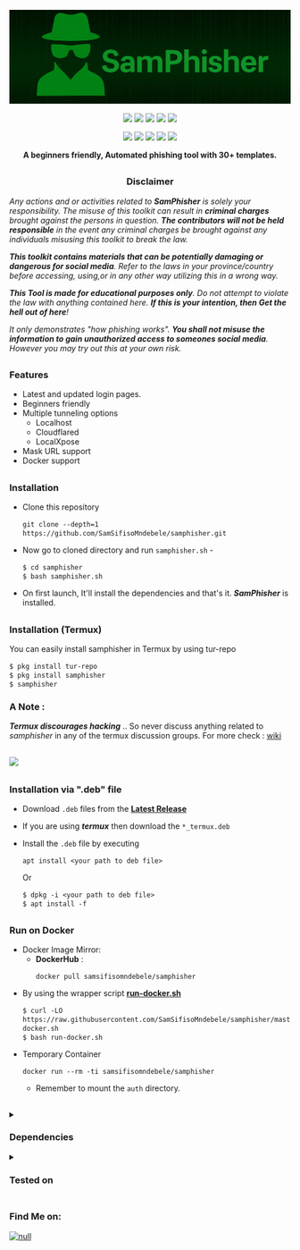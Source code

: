 <!-- SamPhisher -->

<p align="center">
  <img src=".github/misc/logo.png">
</p>

<p align="center">
  <img src="https://img.shields.io/badge/Version-1.1.0-green?style=for-the-badge">
  <img src="https://img.shields.io/github/license/SamSifisoMndebele/samphisher?style=for-the-badge">
  <img src="https://img.shields.io/github/stars/SamSifisoMndebele/samphisher?style=for-the-badge">
  <img src="https://img.shields.io/github/issues/SamSifisoMndebele/samphisher?color=red&style=for-the-badge">
  <img src="https://img.shields.io/github/forks/SamSifisoMndebele/samphisher?color=teal&style=for-the-badge">
</p>

<p align="center">
  <img src="https://img.shields.io/badge/Author-SamSifisoMndebele-blue?style=flat-square">
  <img src="https://img.shields.io/badge/Open%20Source-Yes-darkgreen?style=flat-square">
  <img src="https://img.shields.io/badge/Maintained%3F-Yes-lightblue?style=flat-square">
  <img src="https://img.shields.io/badge/Written%20In-Bash-darkcyan?style=flat-square">
  <img src="https://hits.seeyoufarm.com/api/count/incr/badge.svg?url=https%3A%2F%2Fgithub.com%2FSamSifisoMndebele%2Fsamphisher&title=Visitors&edge_flat=false"/></a>
</p>

<p align="center"><b>A beginners friendly, Automated phishing tool with 30+ templates.</b></p>

##

<h3><p align="center">Disclaimer</p></h3>

<i>Any actions and or activities related to <b>SamPhisher</b> is solely your responsibility. The misuse of this toolkit can result in <b>criminal charges</b> brought against the persons in question. <b>The contributors will not be held responsible</b> in the event any criminal charges be brought against any individuals misusing this toolkit to break the law.

<b>This toolkit contains materials that can be potentially damaging or dangerous for social media</b>. Refer to the laws in your province/country before accessing, using,or in any other way utilizing this in a wrong way.

<b>This Tool is made for educational purposes only</b>. Do not attempt to violate the law with anything contained here. <b>If this is your intention, then Get the hell out of here</b>!

It only demonstrates "how phishing works". <b>You shall not misuse the information to gain unauthorized access to someones social media</b>. However you may try out this at your own risk.</i>

##

### Features

- Latest and updated login pages.
- Beginners friendly
- Multiple tunneling options
  - Localhost
  - Cloudflared
  - LocalXpose
- Mask URL support 
- Docker support

##

### Installation

- Clone this repository
  ```
  git clone --depth=1 https://github.com/SamSifisoMndebele/samphisher.git
  ```

- Now go to cloned directory and run `samphisher.sh` -
  ```
  $ cd samphisher
  $ bash samphisher.sh
  ```

- On first launch, It'll install the dependencies and that's it. ***SamPhisher*** is installed.

##

### Installation (Termux)
You can easily install samphisher in Termux by using tur-repo
```
$ pkg install tur-repo
$ pkg install samphisher
$ samphisher
```
### A Note : 
***Termux discourages hacking*** .. So never discuss anything related to *samphisher* in any of the termux discussion groups. For more check : [wiki](https://wiki.termux.com/wiki/Hacking)

##

<p align="left">
  <a href="https://shell.cloud.google.com/cloudshell/open?cloudshell_git_repo=https://github.com/SamSifisoMndebele/samphisher.git&tutorial=README.md" target="_blank"><img src="https://gstatic.com/cloudssh/images/open-btn.svg"></a>
</p>

##

### Installation via ".deb" file

- Download `.deb` files from the [**Latest Release**](https://github.com/SamSifisoMndebele/samphisher/releases/latest)
- If you are using ***termux*** then download the `*_termux.deb`

- Install the `.deb` file by executing
  ```
  apt install <your path to deb file>
  ```
  Or
  ```
  $ dpkg -i <your path to deb file>
  $ apt install -f
  ```

##

### Run on Docker

- Docker Image Mirror:
  - **DockerHub** : 
    ```
    docker pull samsifisomndebele/samphisher
    ```

[//]: # (  - **GHCR** : )
[//]: # (    ```)
[//]: # (    docker pull ghcr.io/SamSifisoMndebele/samphisher:latest)
[//]: # (    ```)

- By using the wrapper script [**run-docker.sh**](https://raw.githubusercontent.com/SamSifisoMndebele/samphisher/master/run-docker.sh)

  ```
  $ curl -LO https://raw.githubusercontent.com/SamSifisoMndebele/samphisher/master/run-docker.sh
  $ bash run-docker.sh
  ```
- Temporary Container

  ```
  docker run --rm -ti samsifisomndebele/samphisher
  ```
  - Remember to mount the `auth` directory.

##

<details>
  <summary><h3>Dependencies</h3></summary>

<b>SamPhisher</b> requires following programs to run properly - 
- `git`
- `curl`
- `php`

> All the dependencies will be installed automatically when you run **SamPhisher** for the first time.
</details>

<details>
  <summary><h3>Tested on</h3></summary>

- **Ubuntu**
- **Debian**
- **Arch**
- **Manjaro**
- **Fedora**
- **Termux**
</details>

##

### Find Me on:
<p align="left">
  <a href="https://github.com/SamSifisoMndebele" target="_blank"><img src="https://img.shields.io/badge/Github-blue?style=for-the-badge&logo=github" alt="null"></a>
</p>

